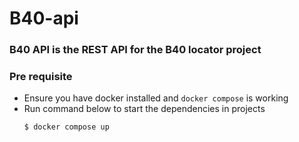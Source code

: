 # B40-api

### B40 API is the REST API for the B40 locator project

### Pre requisite
- Ensure you have docker installed and ``docker compose`` is working
- Run command below to start the dependencies in projects
    ```bash
    $ docker compose up
    ```
